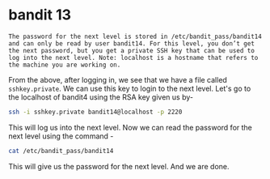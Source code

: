# bandit 13
```
The password for the next level is stored in /etc/bandit_pass/bandit14 and can only be read by user bandit14. For this level, you don’t get the next password, but you get a private SSH key that can be used to log into the next level. Note: localhost is a hostname that refers to the machine you are working on.
```
From the above, after logging in, we see that we have a file called `sshkey.private`. We can use this key to login to the next level. Let's go to the localhost of bandit4 using the RSA key given us by-
```bash
ssh -i sshkey.private bandit14@localhost -p 2220
```
This will log us into the next level. Now we can read the password for the next level using the command -
```bash
cat /etc/bandit_pass/bandit14
```
This will give us the password for the next level. And we are done.